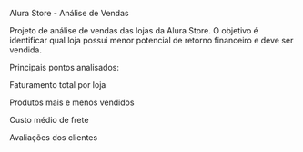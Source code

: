 Alura Store - Análise de Vendas

Projeto de análise de vendas das lojas da Alura Store. O objetivo é identificar qual loja possui menor potencial de retorno financeiro e deve ser vendida.

Principais pontos analisados:

Faturamento total por loja

Produtos mais e menos vendidos

Custo médio de frete

Avaliações dos clientes
